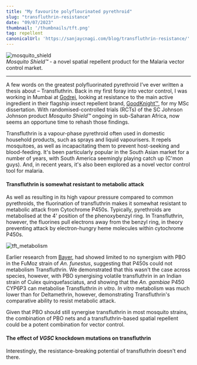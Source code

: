```yaml
---
title: "My favourite polyflourinated pyrethroid"
slug: "transfluthrin-resistance"
date: "09/07/2023"
thumbnail: '/thumbnails/tft.png'
tag: repellent 
canonicalUrl: 'https://sanjaycnagi.com/blog/transfluthrin-resistance/'
---
```


![mosquito_shield](/mosquito-shield.jpg)        
*Mosquito Shield™* - a novel spatial repellent product for the Malaria vector control market.

---

A few words on the greatest polyfluorinated pyrethroid I’ve ever written a thesis about – Transfluthrin. Back in my first foray into vector control, I was working in Mumbai at [Godrej](https://godrej.com), looking at resistance to the main active ingredient in their flagship insect repellent brand, [GoodKnight™](https://www.goodknight.in/), for my MSc dissertation. With randomised-controlled trials (RCTs) of the SC Johnson Johnson product *Mosquito Shield™* ongoing in sub-Saharan Africa, now seems an opportune time to rehash those findings.

Transfluthrin is a vapour-phase pyrethroid often used in domestic household products, such as sprays and liquid vapourisers. It repels mosquitoes, as well as incapacitating them to prevent host-seeking and blood-feeding. It's been particularly popular in the South Asian market for a number of years, with South America seemingly playing catch up (C'mon guys). And, in recent years, it's also been explored as a novel vector control tool for malaria.

#### Transfluthrin is somewhat resistant to metabolic attack 

As well as resulting in its high vapour pressure compared to common pyrethroids, the fluorination of transfluthrin makes it somewhat resistant to metabolic attack from Cytochrome P450s. Typically, pyrethroids are metabolised at the 4' position of the phenoxybenzyl ring. In Transfluthrin, however, the fluorines pull electrons away from the benzyl ring, in theory preventing attack by electron-hungry heme molecules within cytochrome P450s. 

![tft_metabolism](/tft_metabolism.png)

Earlier research from [Bayer](https://journals.plos.org/plosone/article?id=10.1371/journal.pone.0149738), had showed limited to no synergism with PBO in the FuMoz strain of *An. funestus*, suggesting that P450s could not metabolism Transfluthrin. We demonstrated that this wasn't the case across species, however, with PBO synergising volatile transfluthrin in an Indian strain of Culex quinquefasciatus, and showing that the *An. gambiae* P450 CYP6P3 can metabolise Transfluthrin *in vitro*. *In vitro* metabolism was much lower than for Deltamethrin, however, demonstrating Transfluthrin's comparative ability to resist metabolic attack. 

Given that PBO should still synergise transfluthrin in most mosquito strains, the combination of PBO nets and a transfluthrin-based spatial repellent could be a potent combination for vector control. 

#### The effect of *VGSC* knockdown mutations on transfluthrin 

Interestingly, the resistance-breaking potential of transfluthrin doesn't end there. 




